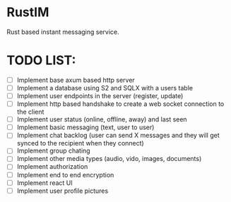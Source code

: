 # RustIM
Rust based instant messaging service.

# TODO LIST:
- [ ] Implement base axum based http server
- [ ] Implement a database using S2 and SQLX with a users table
- [ ] Implement user endpoints in the server (register, update)
- [ ] Implement http based handshake to create a web socket connection to the client
- [ ] Implement user status (online, offline, away) and last seen
- [ ] Implement basic messaging (text, user to user)
- [ ] Implement chat backlog (user can send X messages and they will get synced to the recipient when they connect)
- [ ] Implement group chating
- [ ] Implement other media types (audio, vido, images, documents)
- [ ] Implement authorization
- [ ] Implement end to end encryption
- [ ] Implement react UI
- [ ] Implement user profile pictures
